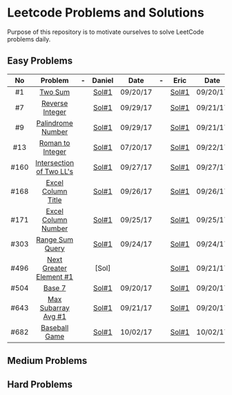# Leetcode Problems and Solutions

Purpose of this repository is to motivate ourselves to solve LeetCode problems daily.


## Easy Problems

| No |Problem| - |Daniel| Date | - | Eric | Date | - | Arafat | Date |
|:--:|:-----:|:-:|:----:|:----:|:-:|:----:|:----:|:-:|:------:|:----:|
|#1|[Two Sum](https://leetcode.com/problems/two-sum/description/)||[Sol#1](./001.TwoSum/Daniel.java)|09/20/17||[Sol#1](./001.TwoSum/Eric.java)|09/20/17||[Sol]||
|#7|[Reverse Integer](https://leetcode.com/problems/reverse-integer/description/)||[Sol#1](./007.ReverseInteger/Daniel.java)|09/29/17||[Sol#1](./007.ReverseInteger/Eric.java)|09/21/17||[Sol]||
|#9|[Palindrome Number](https://leetcode.com/problems/palindrome-number/description/)||[Sol#1](./009.PalindromeNumber/Daniel.java)|09/29/17||[Sol#1](./009.PalindromeNumber/Eric.java)|09/21/17||[Sol]||
|#13|[Roman to Integer](https://leetcode.com/problems/roman-to-integer/description/)||[Sol#1](./013.RomanToInteger/Daniel.java)|07/20/17||[Sol#1](./013.RomanToInteger/Eric.java)|09/22/17||[Sol]||
|#160|[Intersection of Two LL's](https://leetcode.com/problems/intersection-of-two-linked-lists/description/)||[Sol#1](./160.IntersectionTwoLL/Daniel.java)|09/27/17||[Sol#1](./160.IntersectionTwoLL/Eric.java)|09/27/17||[Sol]||
|#168|[Excel Column Title](https://leetcode.com/problems/excel-sheet-column-title/description/)||[Sol#1](./168.ExcelSheetColumnTitle/Daniel.java)|09/26/17||[Sol#1](./168.ExcelSheetColumnTitle/Eric.java)|09/26/17||[Sol]||
|#171|[Excel Column Number](https://leetcode.com/problems/excel-sheet-column-number/description/)||[Sol#1](./171.ExcelSheetColumnNo/Daniel.java)|09/25/17||[Sol#1](./171.ExcelSheetColumnNo/Eric.java)|09/25/17||[Sol]||
|#303|[Range Sum Query](https://leetcode.com/problems/range-sum-query-immutable/description/)||[Sol#1](./303.RangeSumQueryImmutable/Daniel.java)|09/24/17||[Sol#1](./303.RangeSumQueryImmutable/Eric.java)|09/24/17||[Sol]||
|#496|[Next Greater Element #1](https://leetcode.com/problems/next-greater-element-i/description/)||[Sol]|||[Sol#1](./496.NextGreaterElement1/Eric.java)|09/21/17||[Sol]||
|#504|[Base 7](https://leetcode.com/problems/base-7/description/)||[Sol#1](./504.Base7/Daniel.java)|09/20/17||[Sol#1](./504.Base7/Eric.java)|09/20/17||[Sol]||
|#643|[Max Subarray Avg #1](https://leetcode.com/problems/maximum-average-subarray-i/description/)||[Sol#1](./643.MaxSubarrayAvg1/Daniel.java)|09/21/17||[Sol#1](./643.MaxSubarrayAvg1/Eric.java)|09/20/17||[Sol]||
|#682|[Baseball Game](https://leetcode.com/problems/baseball-game/description/)||[Sol#1](./682.BaseballGame/Daniel.java)|10/02/17||[Sol#1](./682.BaseballGame/Eric.java)|10/02/17||[Sol]||

## Medium Problems

## Hard Problems

